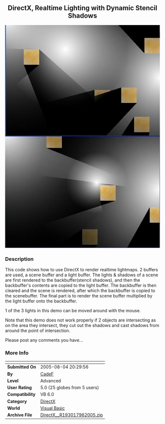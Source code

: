 ﻿<div align="center">

## DirectX, Realtime Lighting with Dynamic Stencil Shadows

<img src="PIC200596727493068.JPG">
</div>

### Description

This code shows how to use DirectX to render realtime lightmaps. 2 buffers are used, a scene buffer and a light buffer. The lights &amp; shadows of a scene are first rendered to the backbuffer(stencil shadows), and then the backbuffer's contents are copied to the light buffer. The backbuffer is then cleared and the scene is rendered, after which the backbuffer is copied to the scenebuffer. The final part is to render the scene buffer multiplied by the light buffer onto the backbuffer.

1 of the 3 lights in this demo can be moved around with the mouse.

Note that this demo does not work properly if 2 objects are intersecting as on the area they intersect, they cut out the shadows and cast shadows from around the point of intersection.

Please post any comments you have...
 
### More Info
 


<span>             |<span>
---                |---
**Submitted On**   |2005-08-04 20:29:56
**By**             |[CadeF](https://github.com/Planet-Source-Code/PSCIndex/blob/master/ByAuthor/cadef.md)
**Level**          |Advanced
**User Rating**    |5.0 (25 globes from 5 users)
**Compatibility**  |VB 6\.0
**Category**       |[DirectX](https://github.com/Planet-Source-Code/PSCIndex/blob/master/ByCategory/directx__1-44.md)
**World**          |[Visual Basic](https://github.com/Planet-Source-Code/PSCIndex/blob/master/ByWorld/visual-basic.md)
**Archive File**   |[DirectX\_\_R193017962005\.zip](https://github.com/Planet-Source-Code/cadef-directx-realtime-lighting-with-dynamic-stencil-shadows__1-62459/archive/master.zip)








